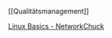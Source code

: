 [[Qualitätsmanagement]]

[Linux Basics - NetworkChuck](https://www.youtube.com/playlist?list=PLIhvC56v63IJIujb5cyE13oLuyORZpdkL)

